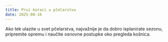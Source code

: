 ```yaml
---
title: Prvi koraci u pčelarstvu
date: 2025-08-16
---
```

Ako tek ulazite u svet pčelarstva, najvažnije je da dobro isplanirate sezonu, pripremite opremu i naučite osnovne postupke oko pregleda košnica.
